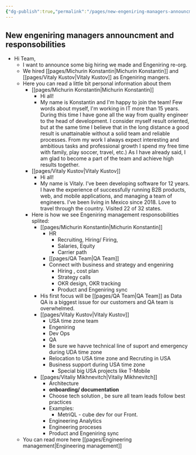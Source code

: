 ```yaml
---
{"dg-publish":true,"permalink":"/pages/new-engeniring-managers-announcment-and-responsobilitied-description-2022-08-31/","tags":"gardenEntry","dgHomeLink":true,"dgPassFrontmatter":false}
---
```


## New engeniring managers announcment and responsobilities 
- Hi Team, 
	 - I want to announce some big hiring we made and Engeniring re-org. 
	 - We hired [[pages/Michurin Konstantin|Michurin Konstantin]] and [[pages/Vitaly Kustov|Vitaly Kustov]] as Engeniring mangers. 
	 - Here you can read a little bit personal information about them
		-  [[pages/Michurin Konstantin|Michurin Konstantin]] 
			- Hi all!
			- My name is Konstantin and I'm happy to join the team! Few words about myself, I'm working in IT more than 15 years. During this time I have gone all the way from quality engineer to the head of development. I consider myself result oriented, but at the same time I believe that in the long distance a good result is unattainable without a solid team and reliable processes. From my work I always expect interesting and ambitious tasks and professional growth I spend my free time with family, play soccer, travel, etc.) As I have already said, I am glad to become a part of the team and achieve high results together.
		- [[pages/Vitaly Kustov|Vitaly Kustov]] 
			- Hi all! 
			- My name is Vitaly. I’ve been developing software for 12 years. I have the experience of successfully running B2B products, web, and mobile applications, and managing a team of engineers. I’ve been living in Mexico since 2018. Love to travel through the country. Visited 22 of 32 states.
		- Here is how we see Engeniring management responsobilities splited: 
			- [[pages/Michurin Konstantin|Michurin Konstantin]]
				- HR 
					- Recruiting, Hiring/ Firing,
					- Salaries, Equity
					- Carrier path
				- [[pages/QA Team|QA Team]] 
				- Connect with business and strategy and engeniring 
					- Hiring , cost plan
					- Strategy calls
					- OKR design, OKR tracking
					- Product and Engeniring  sync 
			- His first focus will be [[pages/QA Team|QA Team]] as Data QA is a biggest issue for our customers and QA team is overwhelmed. 
			-  [[pages/Vitaly Kustov|Vitaly Kustov]] 
				- USA time zone team 
				- Engeniring 
				- Dev Ops 
				- QA
				- Be sure we havve technical line of suport and emergency during UDA time zone
				- Relocation to USA time zone and Recruting in USA
				- Business support during USA time zone 
					- Special big USA projects like T-Mobile 
			-  [[pages/Vitaliy Mikhnevitch|Vitaliy Mikhnevitch]]   
				- Architecture
				- **onboarding/ documentation**
				- Choose tech solution , be sure all team leads follow best practices
				- Examples:
					- MetriQL - cube dev for our Front.
				- Engineering Analytics
				- Engineering proceses
				- Product and Engeniring  sync 
	- You can read more here [[pages/Engineering management|Engineering management]]